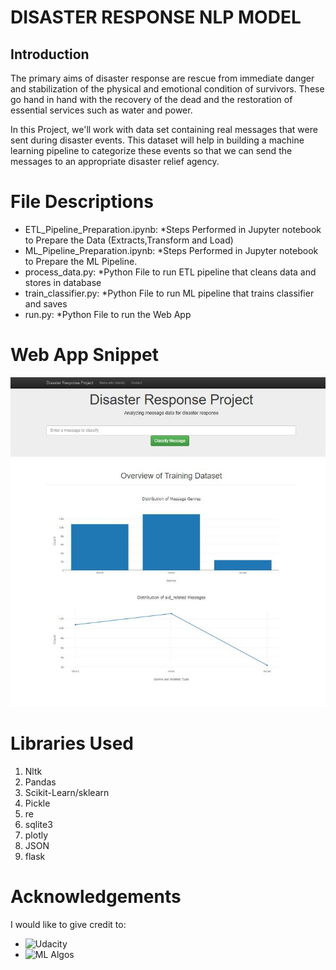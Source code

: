 # DISASTER RESPONSE NLP MODEL

## Introduction

The primary aims of disaster response are rescue from immediate danger and stabilization of the physical and emotional condition of survivors. These go hand in hand with the recovery of the dead and the restoration of essential services such as water and power. 

In this Project, we'll work with data set containing real messages that were sent during disaster events. This dataset will help in building a machine learning pipeline to categorize these events so that we can send the messages to an appropriate disaster relief agency.

# File Descriptions

* ETL_Pipeline_Preparation.ipynb: *Steps Performed in Jupyter notebook to Prepare the Data (Extracts,Transform and Load)
* ML_Pipeline_Preparation.ipynb: *Steps Performed in Jupyter notebook to Prepare the ML Pipeline.
* process_data.py: *Python File to run ETL pipeline that cleans data and stores in database
* train_classifier.py: *Python File to run ML pipeline that trains classifier and saves 
* run.py: *Python File to run the Web App 

# Web App Snippet
![Web App](Web_app.JPG)


# Libraries Used

  1. Nltk
  2. Pandas
  3. Scikit-Learn/sklearn
  4. Pickle
  5. re
  6. sqlite3
  7. plotly
  8. JSON
  9. flask

# Acknowledgements
I would like to give credit to:
* ![Udacity](https://classroom.udacity.com/nanodegrees/nd025)
* ![ML Algos](https://machinelearningmastery.com/)
